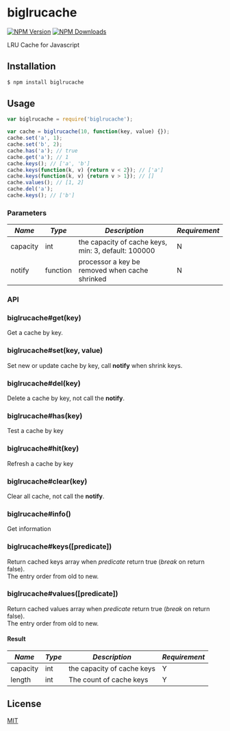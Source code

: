# biglrucache

[![NPM Version][npm-image]][npm-url]
[![NPM Downloads][downloads-image]][downloads-url]

LRU Cache for Javascript

## Installation

```sh
$ npm install biglrucache
```

## Usage

``` javascript
var biglrucache = require('biglrucache');

var cache = biglrucache(10, function(key, value) {});
cache.set('a', 1);
cache.set('b', 2);
cache.has('a'); // true
cache.get('a'); // 1
cache.keys(); // ['a', 'b']
cache.keys(function(k, v) {return v < 2}); // ['a']
cache.keys(function(k, v) {return v > 1}); // []
cache.values(); // [1, 2]
cache.del('a');
cache.keys(); // ['b']
```

### Parameters

|*Name*|*Type*|*Description*|*Requirement*|
|---|---|---|---|
|capacity|int|the capacity of cache keys, min: 3, default: 100000|N|
|notify|function|processor a key be removed when cache shrinked|N|

### API

### biglrucache#get(key)
Get a cache by key.

### biglrucache#set(key, value)
Set new or update cache by key, call **notify** when shrink keys.

### biglrucache#del(key)
Delete a cache by key, not call the **notify**.

### biglrucache#has(key)
Test a cache by key

### biglrucache#hit(key)
Refresh a cache by key

### biglrucache#clear(key)
Clear all cache, not call the **notify**.

### biglrucache#info()
Get information

### biglrucache#keys([predicate])
Return cached keys array when *predicate* return true (*break* on return false).  
The entry order from old to new.

### biglrucache#values([predicate])
Return cached values array when *predicate* return true (*break* on return false).  
The entry order from old to new.

#### Result

|*Name*|*Type*|*Description*|*Requirement*|
|---|---|---|---|
|capacity|int|the capacity of cache keys|Y|
|length|int|The count of cache keys|Y|

## License

[MIT](LICENSE)

[npm-image]: https://img.shields.io/npm/v/biglrucache.svg
[npm-url]: https://npmjs.org/package/biglrucache
[downloads-image]: https://img.shields.io/npm/dm/biglrucache.svg
[downloads-url]: https://npmjs.org/package/biglrucache
